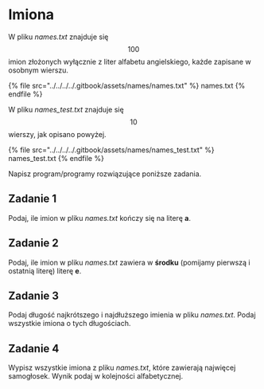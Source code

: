 # Imiona

W pliku *names.txt* znajduje się $$100$$ imion złożonych wyłącznie z liter alfabetu angielskiego, każde zapisane w osobnym wierszu.

{% file src="../../../../.gitbook/assets/names/names.txt" %}
names.txt
{% endfile %}

W pliku *names_test.txt* znajduje się $$10$$ wierszy, jak opisano powyżej.

{% file src="../../../../.gitbook/assets/names/names_test.txt" %}
names_test.txt
{% endfile %}

Napisz program/programy rozwiązujące poniższe zadania.

## Zadanie 1

Podaj, ile imion w pliku *names.txt* kończy się na literę **a**.

## Zadanie 2

Podaj, ile imion w pliku *names.txt* zawiera w **środku** (pomijamy pierwszą i ostatnią literę) literę **e**.

## Zadanie 3

Podaj długość najkrótszego i najdłuższego imienia w pliku *names.txt*. Podaj wszystkie imiona o tych długościach.

## Zadanie 4

Wypisz wszystkie imiona z pliku *names.txt*, które zawierają najwięcej samogłosek. Wynik podaj w kolejności alfabetycznej.
